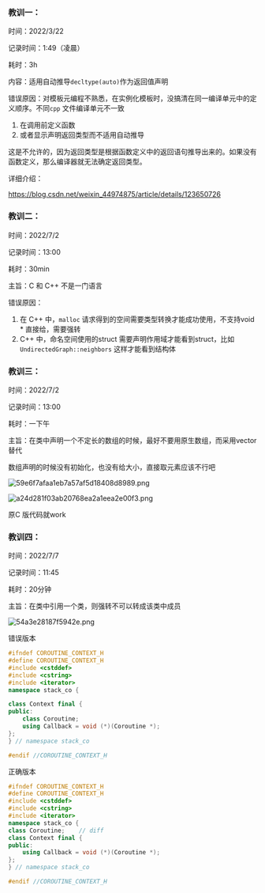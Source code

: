 ### 教训一：

时间：2022/3/22

记录时间：1:49（凌晨）

耗时：3h

内容：适用自动推导`decltype(auto)`作为返回值声明

错误原因：对模板元编程不熟悉，在实例化模板时，没搞清在同一编译单元中的定义顺序。不同`cpp` 文件编译单元不一致

1. 在调用前定义函数
2. 或者显示声明返回类型而不适用自动推导

​	这是不允许的，因为返回类型是根据函数定义中的返回语句推导出来的。如果没有函数定义，那么编译器就无法确定返回类型。

详细介绍：

https://blog.csdn.net/weixin_44974875/article/details/123650726



### 教训二：

时间：2022/7/2

记录时间：13:00

耗时：30min

主旨：C 和 C++ 不是一门语言

错误原因：

1. 在 C++ 中，`malloc` 请求得到的空间需要类型转换才能成功使用，不支持void * 直接给，需要强转
2. C++ 中，命名空间使用的struct 需要声明作用域才能看到struct，比如`UndirectedGraph::neighbors`  这样才能看到结构体



### 教训三：

时间：2022/7/2

记录时间：13:00

耗时：一下午

主旨：在类中声明一个不定长的数组的时候，最好不要用原生数组，而采用vector 替代

数组声明的时候没有初始化，也没有给大小，直接取元素应该不行吧

![59e6f7afaa1eb7a57af5d18408d8989.png](https://s3.bmp.ovh/imgs/2022/07/02/076ddc261289a4ad.png)

![a24d281f03ab20768ea2a1eea2e00f3.png](https://s3.bmp.ovh/imgs/2022/07/02/dd30f84a0fd26990.png)

原C 版代码就work





### 教训四：

时间：2022/7/7

记录时间：11:45

耗时：20分钟

主旨：在类中引用一个类，则强转不可以转成该类中成员

![54a3e28187f5942e.png](https://i.bmp.ovh/imgs/2022/07/07/54a3e28187f5942e.png)

错误版本

```cpp
#ifndef COROUTINE_CONTEXT_H
#define COROUTINE_CONTEXT_H
#include <cstddef>
#include <cstring>
#include <iterator>
namespace stack_co {

class Context final {
public:
	class Coroutine;
    using Callback = void (*)(Coroutine *);
};
} // namespace stack_co

#endif //COROUTINE_CONTEXT_H
```

正确版本

```cpp
#ifndef COROUTINE_CONTEXT_H
#define COROUTINE_CONTEXT_H
#include <cstddef>
#include <cstring>
#include <iterator>
namespace stack_co {
class Coroutine;	// diff
class Context final {
public:
    using Callback = void (*)(Coroutine *);
};
} // namespace stack_co

#endif //COROUTINE_CONTEXT_H
```

